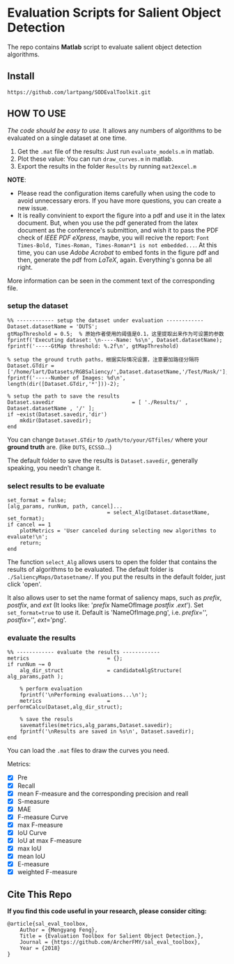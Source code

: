 # Evaluation Scripts for Salient Object Detection

The repo contains **Matlab** script to evaluate salient object detection algorithms.

## Install

```
https://github.com/lartpang/SODEvalToolkit.git
```

## HOW TO USE

_The code should be easy to use._ It allows any numbers of algorithms to be evaluated on a single dataset at one time.

1. Get the `.mat` file of the results: Just run `evaluate_models.m` in matlab.
2. Plot these value: You can run `draw_curves.m` in matlab.
3. Export the results in the folder `Results` by running `mat2excel.m`

**NOTE**:
* Please read the configuration items carefully when using the code to avoid unnecessary erors. If you have more questions, you can create a new issue.
* It is really convinient to export the figure into a pdf and use it in the latex document. But, when you use the pdf generated from the latex document as the conference's submittion, and wish it to pass the PDF check of *IEEE PDF eXpress*, maybe, you will recive the report: `Font Times-Bold, Times-Roman, Times-Roman*1 is not embedded...`. At this time, you can use *Adobe Acrobat* to embed fonts in the figure pdf and then, generate the pdf from *LaTeX*, again. Everything's gonna be all right.

More information can be seen in the comment text of the corresponding file.

### setup the dataset

```
%% ------------ setup the dataset under evaluation ------------
Dataset.datasetName = 'DUTS';
gtMapThreshold = 0.5;  % 原始作者使用的阈值是0.1，这里提取出来作为可设置的参数
fprintf('Executing dataset: \n-----Name: %s\n', Dataset.datasetName);
fprintf('-----GtMap threshold: %.2f\n', gtMapThreshold)

% setup the ground truth paths，根据实际情况设置，注意要加路径分隔符
Dataset.GTdir = ['/home/lart/Datasets/RGBSaliency/',Dataset.datasetName,'/Test/Mask/'];
fprintf('-----Number of Images: %d\n', length(dir([Dataset.GTdir,'*']))-2);

% setup the path to save the results
Dataset.savedir                         = [ './Results/' , Dataset.datasetName , '/' ];
if ~exist(Dataset.savedir,'dir')
    mkdir(Dataset.savedir);
end
```

You can change `Dataset.GTdir` to `/path/to/your/GTfiles/` where your **ground truth** are. (like `DUTS`, `ECSSD`...)

The default folder to save the results is `Dataset.savedir`, generally speaking, you needn't change it.

### select results to be evaluate

```
set_format = false;
[alg_params, runNum, path, cancel]...
                                = select_Alg(Dataset.datasetName, set_format);
if cancel == 1
    plotMetrics = 'User canceled during selecting new algorithms to evaluate!\n';
    return;
end
```
The function `select_Alg` allows users to open the folder that contains the results of algorithms to be evaluated. The default folder is `./SaliencyMaps/Datasetname/`. If you put the results in the default folder, just click 'open'.

It also allows user to set the name format of saliency maps, such as _prefix_, _postfix_, and _ext_ (It looks like: '_prefix_ NameOfImage _postfix_ ._ext_'). Set `set_format=true` to use it. Default is 'NameOfImage.png', i.e. _prefix_='', _postfix_='', _ext_='png'.

### evaluate the results

```
%% ------------ evaluate the results ------------
metrics                         = {};
if runNum ~= 0
    alg_dir_struct              = candidateAlgStructure( alg_params,path );

    % perform evaluation
    fprintf('\nPerforming evaluations...\n');
    metrics                     = performCalcu(Dataset,alg_dir_struct);

    % save the resuls
    savematfiles(metrics,alg_params,Dataset.savedir);
    fprintf('\nResults are saved in %s\n', Dataset.savedir);
end
```

You can load the `.mat` files to draw the curves you need.

 Metrics:

- [x] Pre
- [x] Recall
- [x] mean F-measure and the corresponding precision and reall
- [x] S-measure
- [x] MAE
- [x] F-measure Curve
- [x] max F-measure
- [x] IoU Curve
- [x] IoU at max F-measure
- [x] max IoU
- [x] mean IoU
- [x] E-measure
- [x] weighted F-measure

## Cite This Repo

**If you find this code useful in your research, please consider citing:**

```
@article{sal_eval_toolbox,
    Author = {Mengyang Feng},
    Title = {Evaluation Toolbox for Salient Object Detection.},
    Journal = {https://github.com/ArcherFMY/sal_eval_toolbox},
    Year = {2018}
}
```
